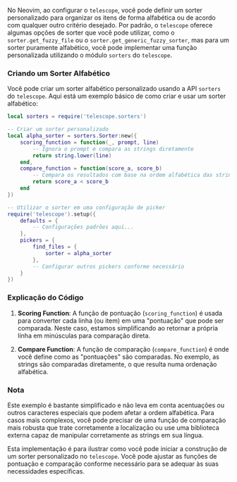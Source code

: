No Neovim, ao configurar o `telescope`, você pode definir um sorter personalizado para organizar os itens de forma alfabética ou de acordo com qualquer outro critério desejado. Por padrão, o `telescope` oferece algumas opções de sorter que você pode utilizar, como o `sorter.get_fuzzy_file` ou o `sorter.get_generic_fuzzy_sorter`, mas para um sorter puramente alfabético, você pode implementar uma função personalizada utilizando o módulo `sorters` do `telescope`.

### Criando um Sorter Alfabético

Você pode criar um sorter alfabético personalizado usando a API `sorters` do `telescope`. Aqui está um exemplo básico de como criar e usar um sorter alfabético:

```lua
local sorters = require('telescope.sorters')

-- Criar um sorter personalizado
local alpha_sorter = sorters.Sorter:new({
    scoring_function = function(_, prompt, line)
        -- Ignora o prompt e compara as strings diretamente
        return string.lower(line)
    end,
    compare_function = function(score_a, score_b)
        -- Compara os resultados com base na ordem alfabética das strings
        return score_a < score_b
    end
})

-- Utilizar o sorter em uma configuração de picker
require('telescope').setup({
    defaults = {
        -- Configurações padrões aqui...
    },
    pickers = {
        find_files = {
            sorter = alpha_sorter
        },
        -- Configurar outros pickers conforme necessário
    }
})
```

### Explicação do Código

1. **Scoring Function**: A função de pontuação (`scoring_function`) é usada para converter cada linha (ou item) em uma "pontuação" que pode ser comparada. Neste caso, estamos simplificando ao retornar a própria linha em minúsculas para comparação direta.

2. **Compare Function**: A função de comparação (`compare_function`) é onde você define como as "pontuações" são comparadas. No exemplo, as strings são comparadas diretamente, o que resulta numa ordenação alfabética.

### Nota

Este exemplo é bastante simplificado e não leva em conta acentuações ou outros caracteres especiais que podem afetar a ordem alfabética. Para casos mais complexos, você pode precisar de uma função de comparação mais robusta que trate corretamente a localização ou use uma biblioteca externa capaz de manipular corretamente as strings em sua língua.

Esta implementação é para ilustrar como você pode iniciar a construção de um sorter personalizado no `telescope`. Você pode ajustar as funções de pontuação e comparação conforme necessário para se adequar às suas necessidades específicas.
